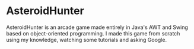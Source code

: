 # AsteroidHunter
AsteroidHunter is an arcade game made entirely in Java's AWT and Swing based on object-oriented programming. I made this game from scratch using my knowledge, watching some tutorials and asking Google.

